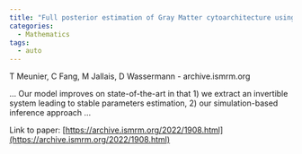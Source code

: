 ```yaml
---
title: "Full posterior estimation of Gray Matter cytoarchitecture using a three-compartment model with exchange: a simulation-based study"
categories:
  - Mathematics
tags:
  - auto
---
```

T Meunier, C Fang, M Jallais, D Wassermann - archive.ismrm.org

… Our model improves on state-of-the-art in that 1) we extract an invertible system leading to stable parameters estimation, 2) our simulation-based inference approach …

Link to paper: [https://archive.ismrm.org/2022/1908.html](https://archive.ismrm.org/2022/1908.html)

